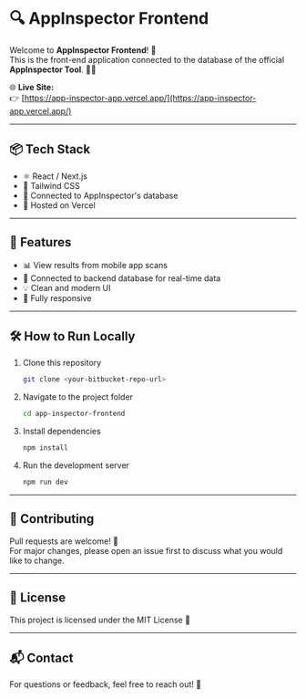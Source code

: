 # 🔍 AppInspector Frontend

Welcome to **AppInspector Frontend**! 🚀  
This is the front-end application connected to the database of the official **AppInspector Tool**. 🧠💾

🌐 **Live Site:**  
👉 [https://app-inspector-app.vercel.app/](https://app-inspector-app.vercel.app/)

---

## 📦 Tech Stack

- ⚛️ React / Next.js
- 🎨 Tailwind CSS
- 🔌 Connected to AppInspector's database
- 🚀 Hosted on Vercel

---

## 🔧 Features

- 📊 View results from mobile app scans
- 📁 Connected to backend database for real-time data
- 💡 Clean and modern UI
- 📱 Fully responsive

---

## 🛠️ How to Run Locally

1. Clone this repository  
   ```bash
   git clone <your-bitbucket-repo-url>
   ```

2. Navigate to the project folder  
   ```bash
   cd app-inspector-frontend
   ```

3. Install dependencies  
   ```bash
   npm install
   ```

4. Run the development server  
   ```bash
   npm run dev
   ```

---

## 🤝 Contributing

Pull requests are welcome! 🎉  
For major changes, please open an issue first to discuss what you would like to change.

---

## 📄 License

This project is licensed under the MIT License 📃

---

## 📬 Contact

For questions or feedback, feel free to reach out! 💬  
